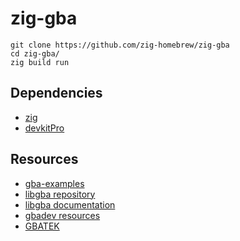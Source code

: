 # zig-gba

```
git clone https://github.com/zig-homebrew/zig-gba
cd zig-gba/
zig build run
```

## Dependencies

- [zig](https://ziglang.org/download/)
- [devkitPro](https://devkitpro.org/wiki/Getting_Started)

## Resources

- [gba-examples](https://github.com/devkitPro/gba-examples)
- [libgba repository](https://github.com/devkitPro/libgba)
- [libgba documentation](http://starflakenights.net/libraries/devkitpro-libgba/docs/html/files.html)
- [gbadev resources](https://gbadev.net/)
- [GBATEK](https://www.problemkaputt.de/gbatek.htm)

